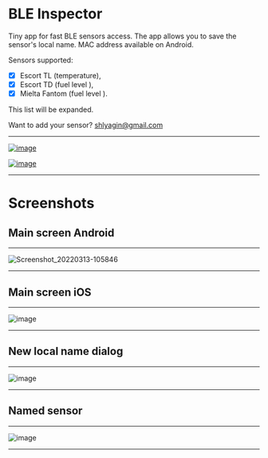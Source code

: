 # BLE Inspector
Tiny app for fast BLE sensors access.
The app allows you to save the sensor's local name.
MAC address available on Android.

Sensors supported:  
- [x] Escort TL (temperature), 
- [x] Escort TD (fuel level ), 
- [x] Mielta Fantom (fuel level ).

This list will be expanded.

Want to add your sensor? shlyagin@gmail.com

----------------------------------------------

[![image](https://user-images.githubusercontent.com/54446451/159944768-9d67f01b-6657-4abf-8b83-6af861813203.png)](https://apps.apple.com/ru/app/ble-inspector/id1615385036)


[![image](https://user-images.githubusercontent.com/54446451/159944833-5c906f5f-61c7-4b45-8715-b167915c0620.png)](https://play.google.com/store/apps/details?id=ru.shlyagin.ble_inspector)


----------------------------------------------


# Screenshots

## Main screen Android
----------------------------------------------
![Screenshot_20220313-105846](https://user-images.githubusercontent.com/54446451/158075306-cff4fd71-b7c4-4445-b730-698f2abc0142.png)

----------------------------------------------

## Main screen iOS
----------------------------------------------
![image](https://user-images.githubusercontent.com/54446451/158074956-2ffc388d-100b-4f37-b21a-a2cb342a5609.png)

----------------------------------------------

## New local name dialog
----------------------------------------------
![image](https://user-images.githubusercontent.com/54446451/158074962-93e0df6d-a60d-48d1-a8f1-12fdc8d18c2e.png)

----------------------------------------------

## Named sensor
----------------------------------------------
![image](https://user-images.githubusercontent.com/54446451/158074964-477bb499-57dc-4df5-ba0f-a26dfa487cc0.png)

----------------------------------------------

